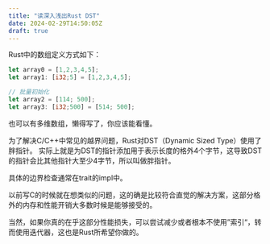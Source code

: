 ```yaml
---
title: "读深入浅出Rust DST"
date: 2024-02-29T14:50:05Z
draft: true
---
```


Rust中的数组定义方式如下：
<!--more-->
```rust
let array0 = [1,2,3,4,5];
let array1: [i32;5] = [1,2,3,4,5];

// 批量初始化
let array2 = [114; 500];
let array3: [i32;500] = [514; 500];
```
也可以有多维数组，懒得写了，你应该能看懂。

为了解决C/C++中常见的越界问题，Rust对DST（Dynamic Sized Type）使用了胖指针。
实际上就是为DST的指针添加用于表示长度的格外4个字节，这导致DST的指针会比其他指针大至少4字节，所以叫做胖指针。

具体的边界检查通常在trait的impl中。

以前写C的时候就在想类似的问题，这的确是比较符合直觉的解决方案，这部分格外的内存和性能开销大多数时候是能够接受的。

当然，如果你真的在乎这部分性能损失，可以尝试减少或者根本不使用”索引“，转而使用迭代器，这也是Rust所希望你做的。